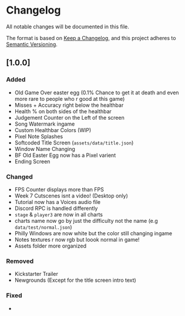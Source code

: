 # Changelog
All notable changes will be documented in this file.

The format is based on [Keep a Changelog](https://keepachangelog.com/en/1.0.0/),
and this project adheres to [Semantic Versioning](https://semver.org/spec/v2.0.0.html).

## [1.0.0]

### Added

- Old Game Over easter egg (0.1% Chance to get it at death and even more rare to people who r good at this game)
- Misses + Accuracy right below the healthbar
- Health % on both sides of the healthbar
- Judgement Counter on the Left of the screen
- Song Watermark ingame
- Custom Healthbar Colors (WIP)
- Pixel Note Splashes
- Softcoded Title Screen (`assets/data/title.json`)
- Window Name Changing
- BF Old Easter Egg now has a Pixel varient
- Ending Screen

### Changed

- FPS Counter displays more than FPS
- Week 7 Cutscenes isnt a video! (Desktop only)
- Tutorial now has a Voices audio file
- Discord RPC is handled differently
- `stage` & `player3` are now in all charts
- charts name now go by just the difficulty not the name (e.g `data/test/normal.json`)
- Philly Windows are now white but the color still changing ingame
- Notes textures r now rgb but loook normal in game!
- Assets folder more organized

### Removed

- Kickstarter Trailer
- Newgrounds (Except for the title screen intro text)

### Fixed

- 
